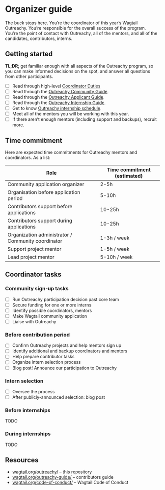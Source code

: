 # Organizer guide

The buck stops here. You’re the coordinator of this year’s Wagtail Outreachy. You’re responsible for the overall success of the program. You’re the point of contact with Outreachy, all of the mentors, and all of the candidates, contributors, interns.

## Getting started

**TL;DR;** get familiar enough with all aspects of the Outreachy program, so you can make informed decisions on the spot, and answer all questions from other participants.

- [ ] Read through high-level [Coordinator Duties](https://www.outreachy.org/mentor/#coordinator)
- [ ] Read through the [Outreachy Community Guide](https://www.outreachy.org/docs/community/).
- [ ] Read through the [Outreachy Applicant Guide](https://www.outreachy.org/docs/applicant/).
- [ ] Read through the [Outreachy Internship Guide](https://www.outreachy.org/docs/internship/).
- [ ] Get to know [Outreachy internship schedule](https://www.outreachy.org/docs/community/#outreachy-schedule).
- [ ] Meet all of the mentors you will be working with this year.
- [ ] If there aren’t enough mentors (including support and backups), recruit more.

## Time commitment

Here are expected time commitments for Outreachy mentors and coordinators. As a list:

| Role                                               | Time commitment (estimated) |
| -------------------------------------------------- | --------------------------- |
| Community application organizer                    | 2-5h                        |
| Organisation before application period             | 5-10h                       |
| Contributors support before applications           | 10-25h                      |
| Contributors support during applications           | 10-25h                      |
| Organization administrator / Community coordinator | 1-3h / week                 |
| Support project mentor                             | 1-5h / week                 |
| Lead project mentor                                | 5-10h / week                |

## Coordinator tasks

### Community sign-up tasks

- [ ] Run Outreachy participation decision past core team
- [ ] Secure funding for one or more interns
- [ ] Identify possible coordinators, mentors
- [ ] Make Wagtail community application
- [ ] Liaise with Outreachy

### Before contribution period

- [ ] Confirm Outreachy projects and help mentors sign up
- [ ] Identify additional and backup coordinators and mentors
- [ ] Help prepare contributor tasks
- [ ] Organize intern selection process
- [ ] Blog post! Announce our participation to Outreachy

### Intern selection

- [ ] Oversee the process
- [ ] After publicly-announced selection: blog post

### Before internships

TODO

### During internships

TODO

## Resources

- [wagtail.org/outreachy/](https://wagtail.org/outreachy/) – this repository
- [wagtail.org/outreachy-guide/](https://wagtail.org/outreachy-guide/) – contributors guide
- [wagtail.org/code-of-conduct/](https://wagtail.org/code-of-conduct/) – Wagtail Code of Conduct
